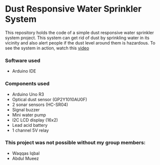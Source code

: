 # Dust Responsive Water Sprinkler System
This repository holds the code of a simple dust responsive water sprinkler system project. This system can get rid of dust by sprinkling water in its vicinity and also alert people if the dust level around them is hazardous. To see the system in action, watch this [video](https://www.youtube.com/watch?v=iyoZcHU2n-o&feature=youtu.be&t=1m20s)
### Software used
- Arduino IDE

### Components used
- Arduino Uno R3
- Optical dust sensor (GP2Y1010AU0F)
- 2 sonar sensors (HC-SR04)
- Signal buzzer
- Mini water pump
- I2C LCD display (16x2)
- Lead acid battery
- 1 channel 5V relay

### This project was not possible without my group members:
- Waqqas Iqbal
- Abdul Mueez
